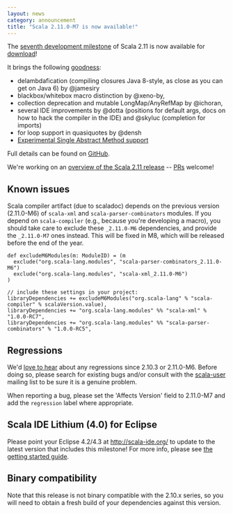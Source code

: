 ```yaml
---
layout: news
category: announcement
title: "Scala 2.11.0-M7 is now available!"
---
```

The [seventh development milestone](https://github.com/scala/scala/releases/v2.11.0-M7) of Scala 2.11 is now available for [download](/download/2.11.0-M7.html)!

It brings the following [goodness](https://github.com/scala/scala/issues?milestone=25&page=1&state=closed):

- delambdafication (compiling closures Java 8-style, as close as you can get on Java 6) by @jamesiry
- blackbox/whitebox macro distinction by @xeno-by,
- collection deprecation and mutable LongMap/AnyRefMap by @ichoran,
- several IDE improvements by @dotta (positions for default args, docs on how to hack the compiler in the IDE) and @skyluc (completion for imports)
- for loop support in quasiquotes by @densh
- [Experimental Single Abstract Method support](https://github.com/scala/scala/pull/3037)

Full details can be found on [GitHub](https://github.com/scala/scala/releases/v2.11.0-M7).

We're working on an [overview of the Scala 2.11 release](http://docs.scala-lang.org/scala/2.11/) -- [PRs](https://github.com/scala/scala/blob/gh-pages/2.11/index.markdown) welcome!

## Known issues
Scala compiler artifact (due to scaladoc) depends on the previous version (2.11.0-M6) of `scala-xml` and `scala-parser-combinators` modules.
If you depend on `scala-compiler` (e.g., because you're developing a macro), you should take care to exclude these `_2.11.0-M6` dependencies,
and provide the `_2.11.0-M7` ones instead. This will be fixed in M8, which will be released before the end of the year.


    def excludeM6Modules(m: ModuleID) = (m
      exclude("org.scala-lang.modules", "scala-parser-combinators_2.11.0-M6")
      exclude("org.scala-lang.modules", "scala-xml_2.11.0-M6")
    )

    // include these settings in your project:
    libraryDependencies += excludeM6Modules("org.scala-lang" % "scala-compiler" % scalaVersion.value),
    libraryDependencies += "org.scala-lang.modules" %% "scala-xml" % "1.0.0-RC7",
    libraryDependencies += "org.scala-lang.modules" %% "scala-parser-combinators" % "1.0.0-RC5",

## Regressions
We'd [love to hear](https://issues.scala-lang.org/) about any regressions since 2.10.3 or 2.11.0-M6. Before doing so, please search for existing bugs and/or consult with the [scala-user](https://groups.google.com/forum/#!forum/scala-user) mailing list to be sure it is a genuine problem.

When reporting a bug, please set the 'Affects Version' field to 2.11.0-M7 and add the `regression` label where appropriate.

## Scala IDE Lithium (4.0) for Eclipse
Please point your Eclipse 4.2/4.3 at http://scala-ide.org/ to update to the latest version that includes this milestone!
For more info, please see [the getting started guide](http://scala-ide.org/docs/user/gettingstarted.html).

## Binary compatibility
Note that this release is not binary compatible with the 2.10.x series, so you will need to obtain a fresh build of your dependencies against this version.
